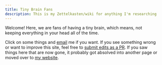 ```yaml
---
title: Tiny Brain Fans
description: This is my Zettelkasten/wiki for anything I'm researching or interested in.
---
```


Welcome! Here, we are fans of having a tiny brain, which means, not keeping everything in your head all of the time. 

Click on some things and [email](mailto:milopfultz@gmail.com) me if you want. If you see something wrong or want to improve this site, feel free to [submit edits as a PR](https://github.com/milofultz/tinybrainfans/). If you saw things here that are now gone, it probably got absolved into another page or moved over to [my website](https://milofultz.com/).
